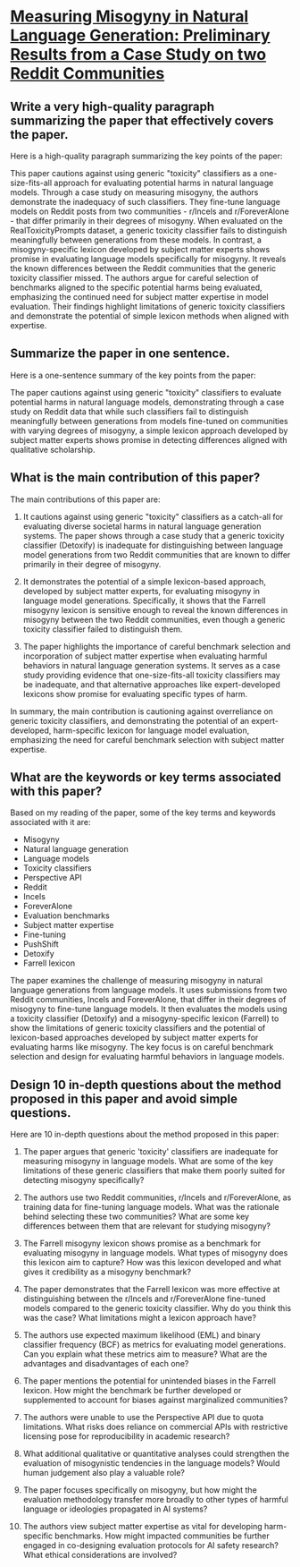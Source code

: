 # [Measuring Misogyny in Natural Language Generation: Preliminary Results   from a Case Study on two Reddit Communities](https://arxiv.org/abs/2312.03330)

## Write a very high-quality paragraph summarizing the paper that effectively covers the paper.

 Here is a high-quality paragraph summarizing the key points of the paper:

This paper cautions against using generic "toxicity" classifiers as a one-size-fits-all approach for evaluating potential harms in natural language models. Through a case study on measuring misogyny, the authors demonstrate the inadequacy of such classifiers. They fine-tune language models on Reddit posts from two communities - r/Incels and r/ForeverAlone - that differ primarily in their degrees of misogyny. When evaluated on the RealToxicityPrompts dataset, a generic toxicity classifier fails to distinguish meaningfully between generations from these models. In contrast, a misogyny-specific lexicon developed by subject matter experts shows promise in evaluating language models specifically for misogyny. It reveals the known differences between the Reddit communities that the generic toxicity classifier missed. The authors argue for careful selection of benchmarks aligned to the specific potential harms being evaluated, emphasizing the continued need for subject matter expertise in model evaluation. Their findings highlight limitations of generic toxicity classifiers and demonstrate the potential of simple lexicon methods when aligned with expertise.


## Summarize the paper in one sentence.

 Here is a one-sentence summary of the key points from the paper:

The paper cautions against using generic "toxicity" classifiers to evaluate potential harms in natural language models, demonstrating through a case study on Reddit data that while such classifiers fail to distinguish meaningfully between generations from models fine-tuned on communities with varying degrees of misogyny, a simple lexicon approach developed by subject matter experts shows promise in detecting differences aligned with qualitative scholarship.


## What is the main contribution of this paper?

 The main contributions of this paper are:

1) It cautions against using generic "toxicity" classifiers as a catch-all for evaluating diverse societal harms in natural language generation systems. The paper shows through a case study that a generic toxicity classifier (Detoxify) is inadequate for distinguishing between language model generations from two Reddit communities that are known to differ primarily in their degree of misogyny.

2) It demonstrates the potential of a simple lexicon-based approach, developed by subject matter experts, for evaluating misogyny in language model generations. Specifically, it shows that the Farrell misogyny lexicon is sensitive enough to reveal the known differences in misogyny between the two Reddit communities, even though a generic toxicity classifier failed to distinguish them. 

3) The paper highlights the importance of careful benchmark selection and incorporation of subject matter expertise when evaluating harmful behaviors in natural language generation systems. It serves as a case study providing evidence that one-size-fits-all toxicity classifiers may be inadequate, and that alternative approaches like expert-developed lexicons show promise for evaluating specific types of harm.

In summary, the main contribution is cautioning against overreliance on generic toxicity classifiers, and demonstrating the potential of an expert-developed, harm-specific lexicon for language model evaluation, emphasizing the need for careful benchmark selection with subject matter expertise.


## What are the keywords or key terms associated with this paper?

 Based on my reading of the paper, some of the key terms and keywords associated with it are:

- Misogyny
- Natural language generation 
- Language models
- Toxicity classifiers
- Perspective API
- Reddit
- Incels
- ForeverAlone
- Evaluation benchmarks
- Subject matter expertise
- Fine-tuning
- PushShift
- Detoxify
- Farrell lexicon

The paper examines the challenge of measuring misogyny in natural language generations from language models. It uses submissions from two Reddit communities, Incels and ForeverAlone, that differ in their degrees of misogyny to fine-tune language models. It then evaluates the models using a toxicity classifier (Detoxify) and a misogyny-specific lexicon (Farrell) to show the limitations of generic toxicity classifiers and the potential of lexicon-based approaches developed by subject matter experts for evaluating harms like misogyny. The key focus is on careful benchmark selection and design for evaluating harmful behaviors in language models.


## Design 10 in-depth questions about the method proposed in this paper and avoid simple questions.

 Here are 10 in-depth questions about the method proposed in this paper:

1. The paper argues that generic 'toxicity' classifiers are inadequate for measuring misogyny in language models. What are some of the key limitations of these generic classifiers that make them poorly suited for detecting misogyny specifically?

2. The authors use two Reddit communities, r/Incels and r/ForeverAlone, as training data for fine-tuning language models. What was the rationale behind selecting these two communities? What are some key differences between them that are relevant for studying misogyny?

3. The Farrell misogyny lexicon shows promise as a benchmark for evaluating misogyny in language models. What types of misogyny does this lexicon aim to capture? How was this lexicon developed and what gives it credibility as a misogyny benchmark?  

4. The paper demonstrates that the Farrell lexicon was more effective at distinguishing between the r/Incels and r/ForeverAlone fine-tuned models compared to the generic toxicity classifier. Why do you think this was the case? What limitations might a lexicon approach have?

5. The authors use expected maximum likelihood (EML) and binary classifier frequency (BCF) as metrics for evaluating model generations. Can you explain what these metrics aim to measure? What are the advantages and disadvantages of each one?

6. The paper mentions the potential for unintended biases in the Farrell lexicon. How might the benchmark be further developed or supplemented to account for biases against marginalized communities? 

7. The authors were unable to use the Perspective API due to quota limitations. What risks does reliance on commercial APIs with restrictive licensing pose for reproducibility in academic research?  

8. What additional qualitative or quantitative analyses could strengthen the evaluation of misogynistic tendencies in the language models? Would human judgement also play a valuable role?

9. The paper focuses specifically on misogyny, but how might the evaluation methodology transfer more broadly to other types of harmful language or ideologies propagated in AI systems?

10. The authors view subject matter expertise as vital for developing harm-specific benchmarks. How might impacted communities be further engaged in co-designing evaluation protocols for AI safety research? What ethical considerations are involved?

